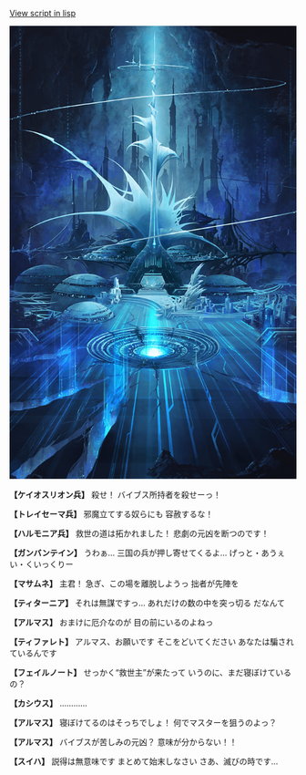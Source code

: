 [View script in lisp](../scripts/101201021.txt)

![profound_nolight.png](../images/backgrounds/profound_nolight.png)

**【ケイオスリオン兵】**
殺せ！
バイブス所持者を殺せーっ！

**【トレイセーマ兵】**
邪魔立てする奴らにも
容赦するな！

**【ハルモニア兵】**
救世の道は拓かれました！
悲劇の元凶を断つのです！

**【ガンバンテイン】**
うわぁ…
三国の兵が押し寄せてくるよ…
げっと・あうぇい・くいっくりー

**【マサムネ】**
主君！
急ぎ、この場を離脱しようっ
拙者が先陣を

**【ティターニア】**
それは無謀ですっ…
あれだけの数の中を突っ切る
だなんて

**【アルマス】**
おまけに厄介なのが
目の前にいるのよねっ

**【ティファレト】**
アルマス、お願いです
そこをどいてください
あなたは騙されているんです

**【フェイルノート】**
せっかく“救世主”が来たって
いうのに、まだ寝ぼけているの？

**【カシウス】**
…………

**【アルマス】**
寝ぼけてるのはそっちでしょ！
何でマスターを狙うのよっ？

**【アルマス】**
バイブスが苦しみの元凶？
意味が分からない！！

**【スイハ】**
説得は無意味です
まとめて始末しなさい
さあ、滅びの時です…